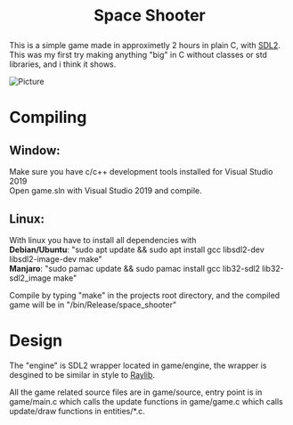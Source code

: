 
#  <p align=center> Space Shooter

This is a simple game made in approximetly 2 hours in plain C, with [SDL2](https://www.libsdl.org/).
This was my first try making anything "big" in C without classes or std libraries, and i think it shows.

![Picture](screenshot.png)

# Compiling
## Window:
Make sure you have c/c++ development tools installed for Visual Studio 2019  
Open game.sln with Visual Studio 2019 and compile.

## Linux:
With linux you have to install all dependencies with  
**Debian/Ubuntu**: "sudo apt update && sudo apt install gcc libsdl2-dev libsdl2-image-dev make"   
**Manjaro**: "sudo pamac update && sudo pamac install gcc lib32-sdl2 lib32-sdl2_image make"  

Compile by typing "make" in the projects root directory, and the compiled game will be in "/bin/Release/space_shooter"

# Design
The "engine" is SDL2 wrapper located in game/engine, the wrapper is desgined to be similar in style to [Raylib](https://www.raylib.com/).

All the game related source files are in game/source, entry point is in game/main.c which calls the update functions in game/game.c which calls
update/draw functions in entities/*.c.